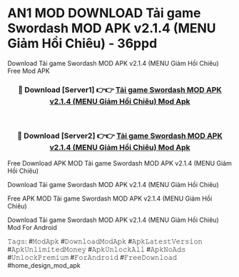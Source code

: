 # AN1 MOD DOWNLOAD Tải game Swordash MOD APK v2.1.4 (MENU Giảm Hồi Chiêu) - 36ppd
Download Tải game Swordash MOD APK v2.1.4 (MENU Giảm Hồi Chiêu) Free Mod APK

<div align="center">
<h3>🔴 Download [Server1] 👉👉 <a href="https://apk-comot.site?title=Tải_game_Swordash_MOD_APK_v2.1.4_(MENU_Giảm_Hồi_Chiêu)">Tải game Swordash MOD APK v2.1.4 (MENU Giảm Hồi Chiêu) Mod Apk</a></h3><br>

<h3>🔴 Download [Server2] 👉👉 <a href="https://apk-comot.site?title=Tải_game_Swordash_MOD_APK_v2.1.4_(MENU_Giảm_Hồi_Chiêu)">Tải game Swordash MOD APK v2.1.4 (MENU Giảm Hồi Chiêu) Mod Apk</a></h3>
</div>


Free Download APK MOD Tải game Swordash MOD APK v2.1.4 (MENU Giảm Hồi Chiêu)

Download Tải game Swordash MOD APK v2.1.4 (MENU Giảm Hồi Chiêu) 

Free APK MOD Tải game Swordash MOD APK v2.1.4 (MENU Giảm Hồi Chiêu) 

Download Tải game Swordash MOD APK v2.1.4 (MENU Giảm Hồi Chiêu) Mod For Android

𝚃𝚊𝚐𝚜: #𝙼𝚘𝚍𝙰𝚙𝚔 #𝙳𝚘𝚠𝚗𝚕𝚘𝚊𝚍𝙼𝚘𝚍𝙰𝚙𝚔 #𝙰𝚙𝚔𝙻𝚊𝚝𝚎𝚜𝚝𝚅𝚎𝚛𝚜𝚒𝚘𝚗 #𝙰𝚙𝚔𝚄𝚗𝚕𝚒𝚖𝚒𝚝𝚎𝚍𝙼𝚘𝚗𝚎𝚢 #𝙰𝚙𝚔𝚄𝚗𝚕𝚘𝚌𝚔𝙰𝚕𝚕 #𝙰𝚙𝚔𝙽𝚘𝙰𝚍𝚜 #𝚄𝚗𝚕𝚘𝚌𝚔𝙿𝚛𝚎𝚖𝚒𝚞𝚖 #𝙵𝚘𝚛𝙰𝚗𝚍𝚛𝚘𝚒𝚍 #𝙵𝚛𝚎𝚎𝙳𝚘𝚠𝚗𝚕𝚘𝚊𝚍 #home_design_mod_apk